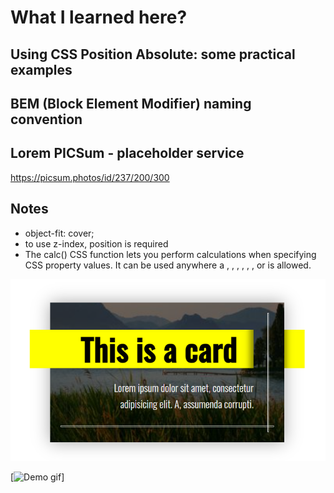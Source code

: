 # What I learned here?

## Using CSS Position Absolute: some practical examples

## BEM (Block Element Modifier) naming convention

## Lorem PICSum - placeholder service
https://picsum.photos/id/237/200/300

## Notes
- object-fit: cover;
- to use z-index, position is required
- The calc() CSS function lets you perform calculations when specifying CSS property values. It can be used anywhere a <length>, <frequency>, <angle>, <time>, <percentage>, <number>, or <integer> is allowed.

<img src="https://github.com/BlasToth/CSS/blob/master/position-absolute-example-card/card.png" alt="screenshot">

[![Demo gif](https://j.gifs.com/6XnOA9.gif)]